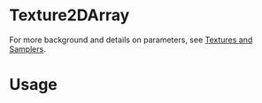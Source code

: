 # Texture2DArray

For more background and details on parameters, see [Textures and Samplers](textures-and-samplers.md).

# Usage
